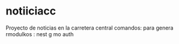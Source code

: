 # notiiciacc
Proyecto de noticias en la carretera central
comandos:
para genera rmodulkos : nest g mo auth

